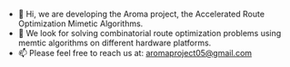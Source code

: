 - 👋 Hi, we are developing the Aroma project, the Accelerated Route Optimization Mimetic Algorithms.
- 👀 We look for solving combinatorial route optimization problems using memtic algorithms on different hardware platforms.
- 📫 Please feel free to reach us at: aromaproject05@gmail.com

<!---
aromaproject05/aromaproject05 is a ✨ special ✨ repository because its `README.md` (this file) appears on your GitHub profile.
You can click the Preview link to take a look at your changes.
--->
